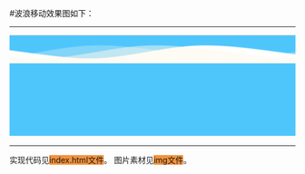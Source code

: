#波浪移动效果图如下：
***
![](img/波浪.gif)
***
实现代码见<span style="background:#F4923D;">index.html文件</span>。
图片素材见<span style="background:#F4923D;">img文件</span>。